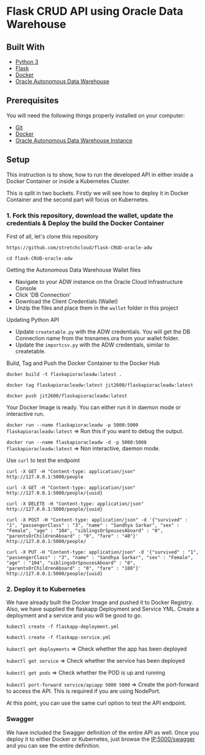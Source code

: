 # Flask CRUD API using Oracle Data Warehouse


## Built With

* [Python 3](https://www.python.org/)
* [Flask](http://flask.pocoo.org/)
* [Docker](https://www.docker.com/)
* [Oracle Autonomous Data Warehouse](https://cloud.oracle.com/en_US/datawarehouse)

## Prerequisites

You will need the following things properly installed on your computer:

* [Git](http://git-scm.com/)
* [Docker](https://www.docker.com/)
* [Oracle Autonomous Data Warehouse Instance](https://cloud.oracle.com/en_US/datawarehouse)

## Setup

This instruction is to show, how to run the developed API in either inside a Docker Container or inside a Kubernetes Cluster.
  
This is split in two buckets. Firstly we will see how to deploy it in Docker Container and the second part will focus on Kubernetes.

### 1. Fork this repository, download the wallet, update the credentials & Deploy the build the Docker Container

First of all, let's clone this repository

`https://github.com/stretchcloud/flask-CRUD-oracle-adw`

`cd flask-CRUD-oracle-adw`

Getting the Autonomous Data Warehouse Wallet files

* Navigate to your ADW instance on the Oracle Cloud Infrastructure Console
* Click 'DB Connection'
* Download the Client Credentials (Wallet)
* Unzip the files and place them in the `wallet` folder in this project

Updating Python API

* Update `createtable.py` with the ADW credentials. You will get the DB Connection name from the tnsnames.ora from your wallet folder.
* Update the `importcsv.py` with the ADW credentials, similar to createtable.

Build, Tag and Push the Docker Container to the Docker Hub

`docker build -t flaskapioracleadw:latest .`

`docker tag flaskapioracleadw:latest jit2600/flaskapioracleadw:latest`

`docker push jit2600/flaskapioracleadw:latest`

Your Docker Image is ready. You can either run it in daemon mode or interactive run.

`docker run --name flaskapioracleadw -p 5000:5000 flaskapioracleadw:latest` => Run this if you want to debug the output.

`docker run --name flaskapioracleadw -d -p 5000:5000 flaskapioracleadw:latest` => Non interactive, daemon mode.

Use `curl` to test the endpoint

`curl -X GET -H "Content-type: application/json" http://127.0.0.1:5000/people`

`curl -X GET -H "Content-type: application/json" http://127.0.0.1:5000/people/{uuid}`

`curl -X DELETE -H "Content-type: application/json" http://127.0.0.1:5000/people/{uuid}`

`curl -X POST -H "Content-type: application/json" -d '{"survived" : "1", "passengerClass" : "3", "name" : "Sandhya Sarkar", "sex" : "Female", "age" : "104", "siblingsOrSpousesAboard" : "0", "parentsOrChildrenAboard" : "0", "fare" : "40"}' http://127.0.0.1:5000/people/`

`curl -X PUT -H "Content-type: application/json" -d '{"survived" : "1", "passengerClass" : "3", "name" : "Sandhya Sarkar", "sex" : "Female", "age" : "104", "siblingsOrSpousesAboard" : "0", "parentsOrChildrenAboard" : "0", "fare" : "100"}' http://127.0.0.1:5000/people/{uuid}`



### 2. Deploy it to Kubernetes

We have already built the Docker Image and pushed it to Docker Registry. Also, we have supplied the flaskapp Deployment and Service YML. Create a deployment and a service and you will be good to go.

`kubectl create -f flaskapp-deployment.yml`

`kubectl create -f flaskapp-service.yml`

`kubectl get deployments` => Check whether the app has been deployed

`kubectl get service` => Check whether the service has been deployed

`kubectl get pods` => Check whether the POD is up and running 

`kubectl port-forward service/apiapp 5000 5000` => Create the port-forward to access the API. This is required if you are using NodePort.

At this point, you can use the same curl option to test the API endpoint.

### Swagger
We have included the Swagger definition of the entire API as well. Once you deploy it to either Docker or Kubernetes, just browse the <IP:5000/swagger> and you can see the entire definition.
